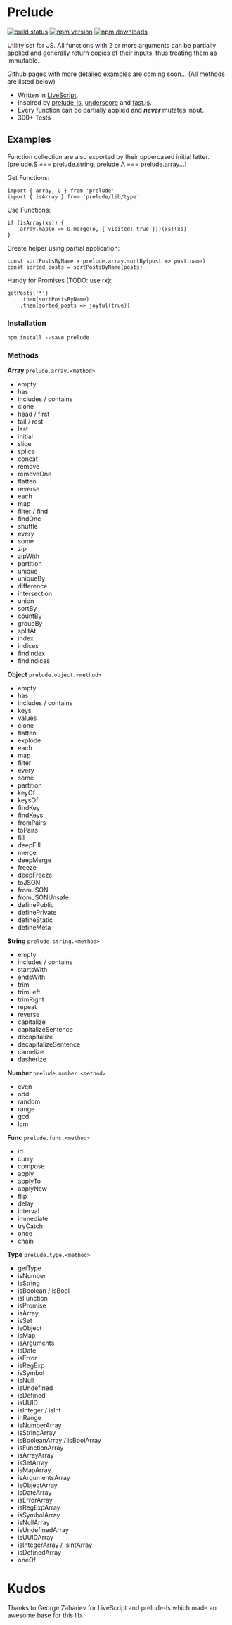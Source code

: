 # Prelude

[![build status](https://img.shields.io/travis/igl/prelude.js.svg?style=flat-square)](https://travis-ci.org/igl/prelude.js)
[![npm version](https://img.shields.io/npm/v/prelude.svg?style=flat-square)](https://www.npmjs.com/package/prelude)
[![npm downloads](https://img.shields.io/npm/dm/prelude.svg?style=flat-square)](https://www.npmjs.com/package/prelude)

Utility set for JS.
All functions with 2 or more arguments can be partially applied and generally return
copies of their inputs, thus treating them as immutable.

Github pages with more detailed examples are coming soon... (All methods are listed below)

- Written in <a href="http://www.livescript.net">LiveScript</a>.
- Inspired by
<a href="http://www.preludels.com/">prelude-ls</a>,
<a href="http://underscorejs.org/">underscore</a> and
<a href="https://github.com/codemix/fast.js">fast.js</a>.
- Every function can be partially applied and ***never*** mutates input.
- 300+ Tests


## Examples

Function collection are also exported by their uppercased initial letter.
(prelude.S === prelude.string, prelude.A === prelude.array...)

Get Functions:

    import { array, O } from 'prelude'
    import { isArray } from 'prelude/lib/type'

Use Functions:

    if (isArray(xs)) {
        array.map(o => O.merge(o, { visited: true }))(xs)(xs)
    }

Create helper using partial application:

    const sortPostsByName = prelude.array.sortBy(post => post.name)
    const sorted_posts = sortPostsByName(posts)

Handy for Promises (TODO: use rx):

    getPosts('*')
        .then(sortPostsByName)
        .then(sorted_posts => joyful(true))


### Installation

    npm install --save prelude


### Methods

**Array** `prelude.array.<method>`

- empty
- has
- includes / contains
- clone
- head / first
- tail / rest
- last
- initial
- slice
- splice
- concat
- remove
- removeOne
- flatten
- reverse
- each
- map
- filter / find
- findOne
- shuffle
- every
- some
- zip
- zipWith
- partition
- unique
- uniqueBy
- difference
- intersection
- union
- sortBy
- countBy
- groupBy
- splitAt
- index
- indices
- findIndex
- findIndices

**Object** `prelude.object.<method>`

- empty
- has
- includes / contains
- keys
- values
- clone
- flatten
- explode
- each
- map
- filter
- every
- some
- partition
- keyOf
- keysOf
- findKey
- findKeys
- fromPairs
- toPairs
- fill
- deepFill
- merge
- deepMerge
- freeze
- deepFreeze
- toJSON
- fromJSON
- fromJSONUnsafe
- definePublic
- definePrivate
- defineStatic
- defineMeta

**String** `prelude.string.<method>`

- empty
- includes / contains
- startsWith
- endsWith
- trim
- trimLeft
- trimRight
- repeat
- reverse
- capitalize
- capitalizeSentence
- decapitalize
- decapitalizeSentence
- camelize
- dasherize

**Number** `prelude.number.<method>`

- even
- odd
- random
- range
- gcd
- lcm

**Func** `prelude.func.<method>`

- id
- curry
- compose
- apply
- applyTo
- applyNew
- flip
- delay
- interval
- immediate
- tryCatch
- once
- chain

**Type** `prelude.type.<method>`

- getType
- isNumber
- isString
- isBoolean / isBool
- isFunction
- isPromise
- isArray
- isSet
- isObject
- isMap
- isArguments
- isDate
- isError
- isRegExp
- isSymbol
- isNull
- isUndefined
- isDefined
- isUUID
- isInteger / isInt
- inRange
- isNumberArray
- isStringArray
- isBooleanArray / isBoolArray
- isFunctionArray
- isArrayArray
- isSetArray
- isMapArray
- isArgumentsArray
- isObjectArray
- isDateArray
- isErrorArray
- isRegExpArray
- isSymbolArray
- isNullArray
- isUndefinedArray
- isUUIDArray
- isIntegerArray / isIntArray
- isDefinedArray
- oneOf

# Kudos

Thanks to George Zahariev for LiveScript and prelude-ls which made an
awesome base for this lib.
